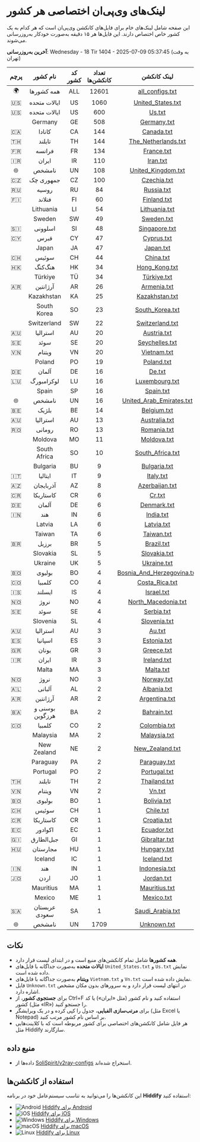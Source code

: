 # لینک‌های وی‌پی‌ان اختصاصی هر کشور

این صفحه شامل لینک‌های خام برای فایل‌های کانکشن وی‌پی‌ان است که هر کدام به یک کشور خاص اختصاص دارند. این فایل‌ها هر ۱۵ دقیقه به‌صورت خودکار به‌روزرسانی می‌شوند.

**آخرین به‌روزرسانی**: Wednesday - 18 Tir 1404 - 2025-07-09 05:37:45 (به وقت تهران)

| پرچم | نام کشور | کد کشور | تعداد کانکشن‌ها | لینک کانکشن |
|:----:|:--------:|:------:|:---------------:|:-----------:|
| 🌍 | همه کشورها | ALL | 12601 | [all_configs.txt](https://raw.githubusercontent.com/SoliSpirit/v2ray-configs/main/all_configs.txt) |
| 🇺🇸 | ایالات متحده | US | 1060 | [United_States.txt](https://raw.githubusercontent.com/SoliSpirit/v2ray-configs/main/Countries/United_States.txt) |
| 🇺🇸 | ایالات متحده | US | 600 | [Us.txt](https://raw.githubusercontent.com/SoliSpirit/v2ray-configs/main/Countries/Us.txt) |
|  | Germany | GE | 508 | [Germany.txt](https://raw.githubusercontent.com/SoliSpirit/v2ray-configs/main/Countries/Germany.txt) |
| 🇨🇦 | کانادا | CA | 144 | [Canada.txt](https://raw.githubusercontent.com/SoliSpirit/v2ray-configs/main/Countries/Canada.txt) |
| 🇹🇭 | تایلند | TH | 144 | [The_Netherlands.txt](https://raw.githubusercontent.com/SoliSpirit/v2ray-configs/main/Countries/The_Netherlands.txt) |
| 🇫🇷 | فرانسه | FR | 134 | [France.txt](https://raw.githubusercontent.com/SoliSpirit/v2ray-configs/main/Countries/France.txt) |
| 🇮🇷 | ایران | IR | 110 | [Iran.txt](https://raw.githubusercontent.com/SoliSpirit/v2ray-configs/main/Countries/Iran.txt) |
| 🌐 | نامشخص | UN | 108 | [United_Kingdom.txt](https://raw.githubusercontent.com/SoliSpirit/v2ray-configs/main/Countries/United_Kingdom.txt) |
| 🇨🇿 | جمهوری چک | CZ | 100 | [Czechia.txt](https://raw.githubusercontent.com/SoliSpirit/v2ray-configs/main/Countries/Czechia.txt) |
| 🇷🇺 | روسیه | RU | 84 | [Russia.txt](https://raw.githubusercontent.com/SoliSpirit/v2ray-configs/main/Countries/Russia.txt) |
| 🇫🇮 | فنلاند | FI | 60 | [Finland.txt](https://raw.githubusercontent.com/SoliSpirit/v2ray-configs/main/Countries/Finland.txt) |
|  | Lithuania | LI | 54 | [Lithuania.txt](https://raw.githubusercontent.com/SoliSpirit/v2ray-configs/main/Countries/Lithuania.txt) |
|  | Sweden | SW | 49 | [Sweden.txt](https://raw.githubusercontent.com/SoliSpirit/v2ray-configs/main/Countries/Sweden.txt) |
| 🇸🇮 | اسلوونی | SI | 48 | [Singapore.txt](https://raw.githubusercontent.com/SoliSpirit/v2ray-configs/main/Countries/Singapore.txt) |
| 🇨🇾 | قبرس | CY | 47 | [Cyprus.txt](https://raw.githubusercontent.com/SoliSpirit/v2ray-configs/main/Countries/Cyprus.txt) |
|  | Japan | JA | 47 | [Japan.txt](https://raw.githubusercontent.com/SoliSpirit/v2ray-configs/main/Countries/Japan.txt) |
| 🇨🇭 | سوئیس | CH | 44 | [China.txt](https://raw.githubusercontent.com/SoliSpirit/v2ray-configs/main/Countries/China.txt) |
| 🇭🇰 | هنگ‌کنگ | HK | 34 | [Hong_Kong.txt](https://raw.githubusercontent.com/SoliSpirit/v2ray-configs/main/Countries/Hong_Kong.txt) |
|  | Türkiye | TÜ | 34 | [Türkiye.txt](https://raw.githubusercontent.com/SoliSpirit/v2ray-configs/main/Countries/Türkiye.txt) |
| 🇦🇷 | آرژانتین | AR | 26 | [Armenia.txt](https://raw.githubusercontent.com/SoliSpirit/v2ray-configs/main/Countries/Armenia.txt) |
|  | Kazakhstan | KA | 25 | [Kazakhstan.txt](https://raw.githubusercontent.com/SoliSpirit/v2ray-configs/main/Countries/Kazakhstan.txt) |
|  | South Korea | SO | 23 | [South_Korea.txt](https://raw.githubusercontent.com/SoliSpirit/v2ray-configs/main/Countries/South_Korea.txt) |
|  | Switzerland | SW | 22 | [Switzerland.txt](https://raw.githubusercontent.com/SoliSpirit/v2ray-configs/main/Countries/Switzerland.txt) |
| 🇦🇺 | استرالیا | AU | 20 | [Austria.txt](https://raw.githubusercontent.com/SoliSpirit/v2ray-configs/main/Countries/Austria.txt) |
| 🇸🇪 | سوئد | SE | 20 | [Seychelles.txt](https://raw.githubusercontent.com/SoliSpirit/v2ray-configs/main/Countries/Seychelles.txt) |
| 🇻🇳 | ویتنام | VN | 20 | [Vietnam.txt](https://raw.githubusercontent.com/SoliSpirit/v2ray-configs/main/Countries/Vietnam.txt) |
|  | Poland | PO | 19 | [Poland.txt](https://raw.githubusercontent.com/SoliSpirit/v2ray-configs/main/Countries/Poland.txt) |
| 🇩🇪 | آلمان | DE | 16 | [De.txt](https://raw.githubusercontent.com/SoliSpirit/v2ray-configs/main/Countries/De.txt) |
| 🇱🇺 | لوکزامبورگ | LU | 16 | [Luxembourg.txt](https://raw.githubusercontent.com/SoliSpirit/v2ray-configs/main/Countries/Luxembourg.txt) |
|  | Spain | SP | 16 | [Spain.txt](https://raw.githubusercontent.com/SoliSpirit/v2ray-configs/main/Countries/Spain.txt) |
| 🌐 | نامشخص | UN | 16 | [United_Arab_Emirates.txt](https://raw.githubusercontent.com/SoliSpirit/v2ray-configs/main/Countries/United_Arab_Emirates.txt) |
| 🇧🇪 | بلژیک | BE | 14 | [Belgium.txt](https://raw.githubusercontent.com/SoliSpirit/v2ray-configs/main/Countries/Belgium.txt) |
| 🇦🇺 | استرالیا | AU | 13 | [Australia.txt](https://raw.githubusercontent.com/SoliSpirit/v2ray-configs/main/Countries/Australia.txt) |
| 🇷🇴 | رومانی | RO | 13 | [Romania.txt](https://raw.githubusercontent.com/SoliSpirit/v2ray-configs/main/Countries/Romania.txt) |
|  | Moldova | MO | 11 | [Moldova.txt](https://raw.githubusercontent.com/SoliSpirit/v2ray-configs/main/Countries/Moldova.txt) |
|  | South Africa | SO | 10 | [South_Africa.txt](https://raw.githubusercontent.com/SoliSpirit/v2ray-configs/main/Countries/South_Africa.txt) |
|  | Bulgaria | BU | 9 | [Bulgaria.txt](https://raw.githubusercontent.com/SoliSpirit/v2ray-configs/main/Countries/Bulgaria.txt) |
| 🇮🇹 | ایتالیا | IT | 9 | [Italy.txt](https://raw.githubusercontent.com/SoliSpirit/v2ray-configs/main/Countries/Italy.txt) |
| 🇦🇿 | آذربایجان | AZ | 8 | [Azerbaijan.txt](https://raw.githubusercontent.com/SoliSpirit/v2ray-configs/main/Countries/Azerbaijan.txt) |
| 🇨🇷 | کاستاریکا | CR | 6 | [Cr.txt](https://raw.githubusercontent.com/SoliSpirit/v2ray-configs/main/Countries/Cr.txt) |
| 🇩🇪 | آلمان | DE | 6 | [Denmark.txt](https://raw.githubusercontent.com/SoliSpirit/v2ray-configs/main/Countries/Denmark.txt) |
| 🇮🇳 | هند | IN | 6 | [India.txt](https://raw.githubusercontent.com/SoliSpirit/v2ray-configs/main/Countries/India.txt) |
|  | Latvia | LA | 6 | [Latvia.txt](https://raw.githubusercontent.com/SoliSpirit/v2ray-configs/main/Countries/Latvia.txt) |
|  | Taiwan | TA | 6 | [Taiwan.txt](https://raw.githubusercontent.com/SoliSpirit/v2ray-configs/main/Countries/Taiwan.txt) |
| 🇧🇷 | برزیل | BR | 5 | [Brazil.txt](https://raw.githubusercontent.com/SoliSpirit/v2ray-configs/main/Countries/Brazil.txt) |
|  | Slovakia | SL | 5 | [Slovakia.txt](https://raw.githubusercontent.com/SoliSpirit/v2ray-configs/main/Countries/Slovakia.txt) |
|  | Ukraine | UK | 5 | [Ukraine.txt](https://raw.githubusercontent.com/SoliSpirit/v2ray-configs/main/Countries/Ukraine.txt) |
| 🇧🇴 | بولیوی | BO | 4 | [Bosnia_And_Herzegovina.txt](https://raw.githubusercontent.com/SoliSpirit/v2ray-configs/main/Countries/Bosnia_And_Herzegovina.txt) |
| 🇨🇴 | کلمبیا | CO | 4 | [Costa_Rica.txt](https://raw.githubusercontent.com/SoliSpirit/v2ray-configs/main/Countries/Costa_Rica.txt) |
| 🇮🇸 | ایسلند | IS | 4 | [Israel.txt](https://raw.githubusercontent.com/SoliSpirit/v2ray-configs/main/Countries/Israel.txt) |
| 🇳🇴 | نروژ | NO | 4 | [North_Macedonia.txt](https://raw.githubusercontent.com/SoliSpirit/v2ray-configs/main/Countries/North_Macedonia.txt) |
| 🇸🇪 | سوئد | SE | 4 | [Serbia.txt](https://raw.githubusercontent.com/SoliSpirit/v2ray-configs/main/Countries/Serbia.txt) |
|  | Slovenia | SL | 4 | [Slovenia.txt](https://raw.githubusercontent.com/SoliSpirit/v2ray-configs/main/Countries/Slovenia.txt) |
| 🇦🇺 | استرالیا | AU | 3 | [Au.txt](https://raw.githubusercontent.com/SoliSpirit/v2ray-configs/main/Countries/Au.txt) |
| 🇪🇸 | اسپانیا | ES | 3 | [Estonia.txt](https://raw.githubusercontent.com/SoliSpirit/v2ray-configs/main/Countries/Estonia.txt) |
| 🇬🇷 | یونان | GR | 3 | [Greece.txt](https://raw.githubusercontent.com/SoliSpirit/v2ray-configs/main/Countries/Greece.txt) |
| 🇮🇷 | ایران | IR | 3 | [Ireland.txt](https://raw.githubusercontent.com/SoliSpirit/v2ray-configs/main/Countries/Ireland.txt) |
|  | Malta | MA | 3 | [Malta.txt](https://raw.githubusercontent.com/SoliSpirit/v2ray-configs/main/Countries/Malta.txt) |
| 🇳🇴 | نروژ | NO | 3 | [Norway.txt](https://raw.githubusercontent.com/SoliSpirit/v2ray-configs/main/Countries/Norway.txt) |
| 🇦🇱 | آلبانی | AL | 2 | [Albania.txt](https://raw.githubusercontent.com/SoliSpirit/v2ray-configs/main/Countries/Albania.txt) |
| 🇦🇷 | آرژانتین | AR | 2 | [Argentina.txt](https://raw.githubusercontent.com/SoliSpirit/v2ray-configs/main/Countries/Argentina.txt) |
| 🇧🇦 | بوسنی و هرزگوین | BA | 2 | [Bahrain.txt](https://raw.githubusercontent.com/SoliSpirit/v2ray-configs/main/Countries/Bahrain.txt) |
| 🇨🇴 | کلمبیا | CO | 2 | [Colombia.txt](https://raw.githubusercontent.com/SoliSpirit/v2ray-configs/main/Countries/Colombia.txt) |
|  | Malaysia | MA | 2 | [Malaysia.txt](https://raw.githubusercontent.com/SoliSpirit/v2ray-configs/main/Countries/Malaysia.txt) |
|  | New Zealand | NE | 2 | [New_Zealand.txt](https://raw.githubusercontent.com/SoliSpirit/v2ray-configs/main/Countries/New_Zealand.txt) |
|  | Paraguay | PA | 2 | [Paraguay.txt](https://raw.githubusercontent.com/SoliSpirit/v2ray-configs/main/Countries/Paraguay.txt) |
|  | Portugal | PO | 2 | [Portugal.txt](https://raw.githubusercontent.com/SoliSpirit/v2ray-configs/main/Countries/Portugal.txt) |
| 🇹🇭 | تایلند | TH | 2 | [Thailand.txt](https://raw.githubusercontent.com/SoliSpirit/v2ray-configs/main/Countries/Thailand.txt) |
| 🇻🇳 | ویتنام | VN | 2 | [Vn.txt](https://raw.githubusercontent.com/SoliSpirit/v2ray-configs/main/Countries/Vn.txt) |
| 🇧🇴 | بولیوی | BO | 1 | [Bolivia.txt](https://raw.githubusercontent.com/SoliSpirit/v2ray-configs/main/Countries/Bolivia.txt) |
| 🇨🇭 | سوئیس | CH | 1 | [Chile.txt](https://raw.githubusercontent.com/SoliSpirit/v2ray-configs/main/Countries/Chile.txt) |
| 🇨🇷 | کاستاریکا | CR | 1 | [Croatia.txt](https://raw.githubusercontent.com/SoliSpirit/v2ray-configs/main/Countries/Croatia.txt) |
| 🇪🇨 | اکوادور | EC | 1 | [Ecuador.txt](https://raw.githubusercontent.com/SoliSpirit/v2ray-configs/main/Countries/Ecuador.txt) |
| 🇬🇮 | جبل‌الطارق | GI | 1 | [Gibraltar.txt](https://raw.githubusercontent.com/SoliSpirit/v2ray-configs/main/Countries/Gibraltar.txt) |
| 🇭🇺 | مجارستان | HU | 1 | [Hungary.txt](https://raw.githubusercontent.com/SoliSpirit/v2ray-configs/main/Countries/Hungary.txt) |
|  | Iceland | IC | 1 | [Iceland.txt](https://raw.githubusercontent.com/SoliSpirit/v2ray-configs/main/Countries/Iceland.txt) |
| 🇮🇳 | هند | IN | 1 | [Indonesia.txt](https://raw.githubusercontent.com/SoliSpirit/v2ray-configs/main/Countries/Indonesia.txt) |
| 🇯🇴 | اردن | JO | 1 | [Jordan.txt](https://raw.githubusercontent.com/SoliSpirit/v2ray-configs/main/Countries/Jordan.txt) |
|  | Mauritius | MA | 1 | [Mauritius.txt](https://raw.githubusercontent.com/SoliSpirit/v2ray-configs/main/Countries/Mauritius.txt) |
|  | Mexico | ME | 1 | [Mexico.txt](https://raw.githubusercontent.com/SoliSpirit/v2ray-configs/main/Countries/Mexico.txt) |
| 🇸🇦 | عربستان سعودی | SA | 1 | [Saudi_Arabia.txt](https://raw.githubusercontent.com/SoliSpirit/v2ray-configs/main/Countries/Saudi_Arabia.txt) |
| 🌐 | نامشخص | UN | 1709 | [Unknown.txt](https://raw.githubusercontent.com/SoliSpirit/v2ray-configs/main/Countries/Unknown.txt) |

## نکات
- **همه کشورها** شامل تمام کانکشن‌های منبع است و در ابتدای لیست قرار دارد.
- **ایالات متحده** به‌صورت جداگانه با فایل‌های `United_States.txt` و `Us.txt` نمایش داده شده است.
- **ویتنام** به‌صورت جداگانه با فایل‌های `Vietnam.txt` و `Vn.txt` نمایش داده شده است.
- فایل `Unknown.txt` در انتهای لیست قرار دارد و به سرورهای بدون مکان مشخص اشاره دارد.
- برای **جستجوی کشور**، از Ctrl+F استفاده کنید و نام کشور (مثل «ایران») یا کد کشور (مثل «IR») را جستجو کنید.
- برای **مرتب‌سازی الفبایی**، جدول را کپی کرده و در یک ویرایشگر (مثل Excel یا Notepad) بر اساس نام کشور مرتب کنید.
- هر فایل شامل کانکشن‌های اختصاصی برای کشور مربوطه است که با کلاینت‌هایی مثل Hiddify سازگارند.

## منبع داده
- داده‌ها از [SoliSpirit/v2ray-configs](https://github.com/SoliSpirit/v2ray-configs) استخراج شده‌اند.

## استفاده از کانکشن‌ها
این کانکشن‌ها را می‌توانید به تناسب سیستم‌عامل خود در برنامه **Hiddify** استفاده کنید:

- ![Android](https://hiddify.com/assets/platforms/android.svg) [Hiddify برای Android](https://play.google.com/store/apps/details?id=app.hiddify.com)
- ![iOS](https://hiddify.com/assets/platforms/apple.svg) [Hiddify برای iOS](https://apps.apple.com/us/app/hiddify-proxy-vpn/id6596777532?platform=iphone)
- ![Windows](https://hiddify.com/assets/platforms/windows.svg) [Hiddify برای Windows](https://github.com/hiddify/hiddify-app/releases/latest/download/Hiddify-Windows-Setup-x64.Msix)
- ![macOS](https://hiddify.com/assets/platforms/mac.svg) [Hiddify برای macOS](https://github.com/hiddify/hiddify-app/releases/latest/download/Hiddify-MacOS.dmg)
- ![Linux](https://hiddify.com/assets/platforms/linux.svg) [Hiddify برای Linux](https://github.com/hiddify/hiddify-app/releases/latest/download/Hiddify-Linux-x64.AppImage)
